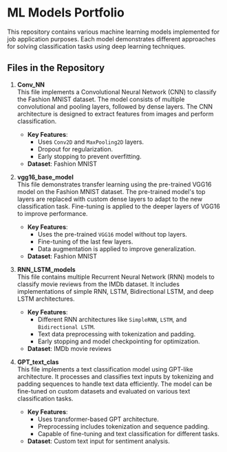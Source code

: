 # ML Models Portfolio

This repository contains various machine learning models implemented for job application purposes. Each model demonstrates different approaches for solving classification tasks using deep learning techniques.

## Files in the Repository

1. **Conv_NN**  
   This file implements a Convolutional Neural Network (CNN) to classify the Fashion MNIST dataset. The model consists of multiple convolutional and pooling layers, followed by dense layers. The CNN architecture is designed to extract features from images and perform classification.  
   - **Key Features**:
     - Uses `Conv2D` and `MaxPooling2D` layers.
     - Dropout for regularization.
     - Early stopping to prevent overfitting.
   - **Dataset**: Fashion MNIST

2. **vgg16_base_model**  
   This file demonstrates transfer learning using the pre-trained VGG16 model on the Fashion MNIST dataset. The pre-trained model's top layers are replaced with custom dense layers to adapt to the new classification task. Fine-tuning is applied to the deeper layers of VGG16 to improve performance.
   - **Key Features**:
     - Uses the pre-trained `VGG16` model without top layers.
     - Fine-tuning of the last few layers.
     - Data augmentation is applied to improve generalization.
   - **Dataset**: Fashion MNIST

3. **RNN_LSTM_models**  
   This file contains multiple Recurrent Neural Network (RNN) models to classify movie reviews from the IMDb dataset. It includes implementations of simple RNN, LSTM, Bidirectional LSTM, and deep LSTM architectures.
   - **Key Features**:
     - Different RNN architectures like `SimpleRNN`, `LSTM`, and `Bidirectional LSTM`.
     - Text data preprocessing with tokenization and padding.
     - Early stopping and model checkpointing for optimization.
   - **Dataset**: IMDb movie reviews

4. **GPT_text_clas**  
   This file implements a text classification model using GPT-like architecture. It processes and classifies text inputs by tokenizing and padding sequences to handle text data efficiently. The model can be fine-tuned on custom datasets and evaluated on various text classification tasks.
   - **Key Features**:
     - Uses transformer-based GPT architecture.
     - Preprocessing includes tokenization and sequence padding.
     - Capable of fine-tuning and text classification for different tasks.
   - **Dataset**: Custom text input for sentiment analysis.
